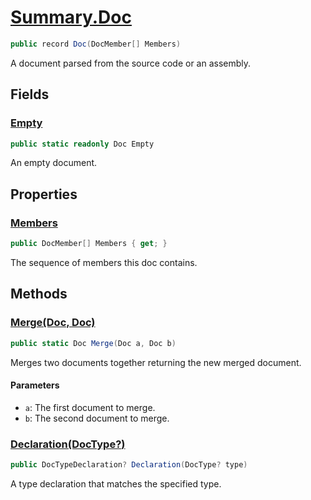 # [Summary.Doc](../src/Core/Doc.cs#L7)
```cs
public record Doc(DocMember[] Members)
```

A document parsed from the source code or an assembly.

## Fields
### [Empty](../src/Core/Doc.cs#L12)
```cs
public static readonly Doc Empty
```

An empty document.

## Properties
### [Members](../src/Core/Doc.cs#L7)
```cs
public DocMember[] Members { get; }
```

The sequence of members this doc contains.

## Methods
### [Merge(Doc, Doc)](../src/Core/Doc.cs#L19)
```cs
public static Doc Merge(Doc a, Doc b)
```

Merges two documents together returning the new merged document.

#### Parameters
- `a`: The first document to merge.
- `b`: The second document to merge.

### [Declaration(DocType?<DocType>)](../src/Core/Doc.cs#L24)
```cs
public DocTypeDeclaration? Declaration(DocType? type)
```

A type declaration that matches the specified type.

